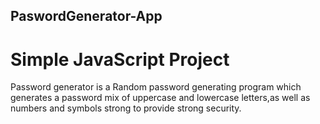 ## PaswordGenerator-App

# Simple JavaScript Project

Password generator is a Random password generating program which generates a password mix of uppercase and lowercase letters,as well as numbers and symbols strong to provide strong security.
